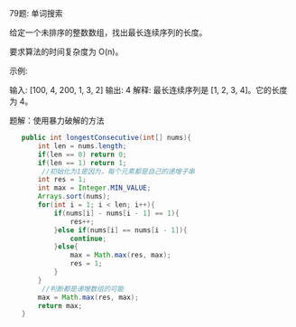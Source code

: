 79题: 单词搜索

给定一个未排序的整数数组，找出最长连续序列的长度。

要求算法的时间复杂度为 O(n)。

示例:

输入: [100, 4, 200, 1, 3, 2]
输出: 4
解释: 最长连续序列是 [1, 2, 3, 4]。它的长度为 4。

题解：使用暴力破解的方法

```java
   public int longestConsecutive(int[] nums){
       int len = nums.length;
       if(len == 0) return 0;
       if(len == 1) return 1;
        //初始化为1是因为，每个元素都是自己的递增子串
       int res = 1;
       int max = Integer.MIN_VALUE;
       Arrays.sort(nums);
       for(int i = 1; i < len; i++){
           if(nums[i] - nums[i - 1] == 1){
               res++;
           }else if(nums[i] == nums[i - 1]){
               continue;
           }else{
               max = Math.max(res, max);
               res = 1;
           }
       }
        //判断都是递增数组的可能
       max = Math.max(res, max);
       return max;
   }
```

